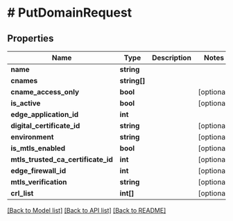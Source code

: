 # # PutDomainRequest

## Properties

Name | Type | Description | Notes
------------ | ------------- | ------------- | -------------
**name** | **string** |  |
**cnames** | **string[]** |  |
**cname_access_only** | **bool** |  | [optional]
**is_active** | **bool** |  | [optional]
**edge_application_id** | **int** |  |
**digital_certificate_id** | **string** |  | [optional]
**environment** | **string** |  | [optional]
**is_mtls_enabled** | **bool** |  | [optional]
**mtls_trusted_ca_certificate_id** | **int** |  | [optional]
**edge_firewall_id** | **int** |  | [optional]
**mtls_verification** | **string** |  | [optional]
**crl_list** | **int[]** |  | [optional]

[[Back to Model list]](../../README.md#models) [[Back to API list]](../../README.md#endpoints) [[Back to README]](../../README.md)
